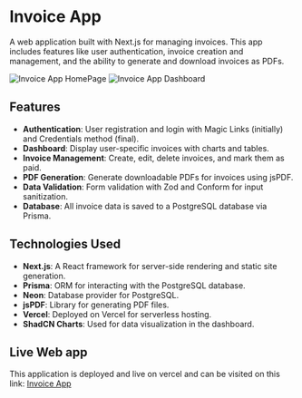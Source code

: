 # Invoice App

A web application built with Next.js for managing invoices. This app includes features like user authentication, invoice creation and management, and the ability to generate and download invoices as PDFs.

![Invoice App HomePage](/homepage_screenshot.webp)
![Invoice App Dashboard](/dashboard.webp)

## Features

- **Authentication**: User registration and login with Magic Links (initially) and Credentials method (final).
- **Dashboard**: Display user-specific invoices with charts and tables.
- **Invoice Management**: Create, edit, delete invoices, and mark them as paid.
- **PDF Generation**: Generate downloadable PDFs for invoices using jsPDF.
- **Data Validation**: Form validation with Zod and Conform for input sanitization.
- **Database**: All invoice data is saved to a PostgreSQL database via Prisma.

## Technologies Used

- **Next.js**: A React framework for server-side rendering and static site generation.
- **Prisma**: ORM for interacting with the PostgreSQL database.
- **Neon**: Database provider for PostgreSQL.
- **jsPDF**: Library for generating PDF files.
- **Vercel**: Deployed on Vercel for serverless hosting.
- **ShadCN Charts**: Used for data visualization in the dashboard.

## Live Web app

This application is deployed and live on vercel and can be visited on this link: [Invoice App](https://anelsahovic-invoice-app.vercel.app/)
